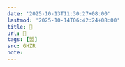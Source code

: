 ```yaml
---
date: '2025-10-13T11:30:27+08:00'
lastmod: '2025-10-14T06:42:24+08:00'
title: 󰥹
url: 󰥹
tags: [盟]
src: GHZR
note:
---
```

